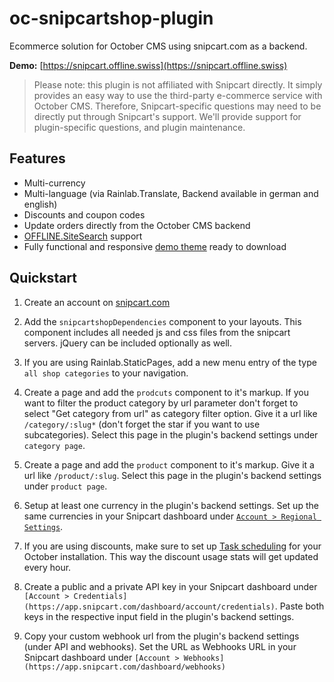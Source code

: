 # oc-snipcartshop-plugin

Ecommerce solution for October CMS using snipcart.com as a backend.

**Demo:** [https://snipcart.offline.swiss](https://snipcart.offline.swiss)

> Please note: this plugin is not affiliated with Snipcart directly. It simply provides an easy way to use the third-party e-commerce service with October CMS. Therefore, Snipcart-specific questions may need to be directly put through Snipcart's support. We'll provide support for plugin-specific questions, and plugin maintenance.


## Features

* Multi-currency
* Multi-language (via Rainlab.Translate, Backend available in german and english)
* Discounts and coupon codes
* Update orders directly from the October CMS backend
* [OFFLINE.SiteSearch](https://octobercms.com/plugin/offline-sitesearch) support
* Fully functional and responsive [demo theme](https://github.com/OFFLINE-GmbH/oc-snipcartshop-theme) ready to download 

## Quickstart

1. Create an account on [snipcart.com](http://snipcart.com)

1. Add the `snipcartshopDependencies` component to your layouts. This component includes all needed js and css files from the snipcart servers. jQuery can be included optionally as well.

1. If you are using Rainlab.StaticPages, add a new menu entry of the type `all shop categories` to your navigation.  

1. Create a page and add the `prodcuts` component to it's markup. If you want to filter the product category by url parameter don't forget to select "Get category from url" as category filter option. Give it a url like `/category/:slug*` (don't forget the star if you want to use subcategories). Select this page in the plugin's backend settings under `category page`.

1. Create a page and add the `product` component to it's markup. Give it a url like `/product/:slug`. Select this page in the plugin's backend settings under `product page`.

1. Setup at least one currency in the plugin's backend settings. Set up the same currencies in your Snipcart dashboard under [`Account > Regional Settings`](https://app.snipcart.com/dashboard/settings/regional).

1. If you are using discounts, make sure to set up [Task scheduling](http://octobercms.com/docs/plugin/scheduling) for your October installation. This way the discount usage stats will get updated every hour.

1. Create a public and a private API key in your Snipcart dashboard under `[Account > Credentials](https://app.snipcart.com/dashboard/account/credentials)`. Paste both keys in the respective input field in the plugin's backend settings.

1. Copy your custom webhook url from the plugin's backend settings (under API and webhooks). Set the URL as Webhooks URL in your Snipcart dashboard under `[Account > Webhooks](https://app.snipcart.com/dashboard/webhooks) `
